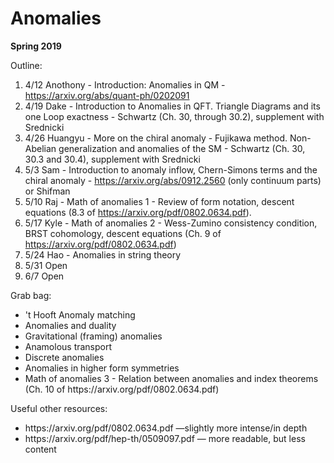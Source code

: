 <div id="globalWrapper">
		<div id="column-content">
	<div id="content">
		<a name="top" id="top"></a>
				<h1 class="firstHeading">Anomalies</h1>
		<div id="bodyContent">
			<div id="contentSub"></div>
			<p><b>Spring 2019</b></p>
			
<dl><dt>Outline:</dt></dl>

1. 4/12 Anothony - Introduction: Anomalies in QM - https://arxiv.org/abs/quant-ph/0202091
2. 4/19 Dake - Introduction to Anomalies in QFT. Triangle Diagrams and its one Loop exactness - Schwartz (Ch. 30, through 30.2), supplement with Srednicki
3. 4/26 Huangyu - More on the chiral anomaly - Fujikawa method. Non-Abelian generalization and anomalies of the SM - Schwartz (Ch. 30, 30.3 and 30.4), supplement with Srednicki
4. 5/3 Sam - Introduction to anomaly inflow, Chern-Simons terms and the chiral anomaly - https://arxiv.org/abs/0912.2560 (only continuum parts) or Shifman
5. 5/10 Raj - Math of anomalies 1 - Review of form notation, descent equations (8.3 of https://arxiv.org/pdf/0802.0634.pdf).
6. 5/17 Kyle - Math of anomalies 2 - Wess-Zumino consistency condition, BRST cohomology, descent equations (Ch. 9 of https://arxiv.org/pdf/0802.0634.pdf)
7. 5/24 Hao - Anomalies in string theory
8. 5/31 Open 
9. 6/7 Open

<dl><dt>Grab bag:</dt></dl>
<ul><li>
't Hooft Anomaly matching
</li><li>	
Anomalies and duality
</li><li>
Gravitational (framing) anomalies
</li><li>
Anamolous transport
</li><li>	
Discrete anomalies
</li><li>	
Anomalies in higher form symmetries
</li><li>	
Math of anomalies 3 - Relation between anomalies and index theorems (Ch. 10 of https://arxiv.org/pdf/0802.0634.pdf)
</li></ul>
 
<dl><dt>Useful other resources:</dt></dl> 
<ul><li>
https://arxiv.org/pdf/0802.0634.pdf —slightly more intense/in depth 
</li><li>
https://arxiv.org/pdf/hep-th/0509097.pdf — more readable, but less content 
</li></ul>
